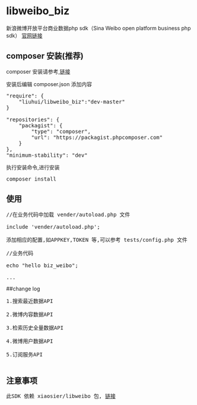 # libweibo_biz
 
 新浪微博开放平台商业数据php sdk（Sina Weibo open platform business php sdk） 
 <a href="http://open.weibo.com" target="_blank">官网链接</a>

## composer 安装(推荐)
 composer 安装请参考,<a href="http://docs.phpcomposer.com/00-intro.html" target="_blank">链接</a>
 
 安装后编辑 composer.json 添加内容

<pre>
"require": {
    "liuhui/libweibo_biz":"dev-master"
}

"repositories": {
    "packagist": {
        "type": "composer",
        "url": "https://packagist.phpcomposer.com"
    }
},
"minimum-stability": "dev"
</pre>

 执行安装命令,进行安装

<pre>
composer install
</pre>

## 使用

<pre>
//在业务代码中加载 vender/autoload.php 文件

include 'vender/autoload.php';

添加相应的配置,如APPKEY,TOKEN 等,可以参考 tests/config.php 文件

//业务代码

echo "hello biz_weibo";

...
</pre>

##change log
<pre>
1.搜索最近数据API

2.微博内容数据API

3.检索历史全量数据API

4.微博用户数据API

5.订阅服务API

</pre>

## 注意事项

<pre>此SDK 依赖 xiaosier/libweibo 包, <a href="https://github.com/xiaosier/libweibo">链接</a></pre>